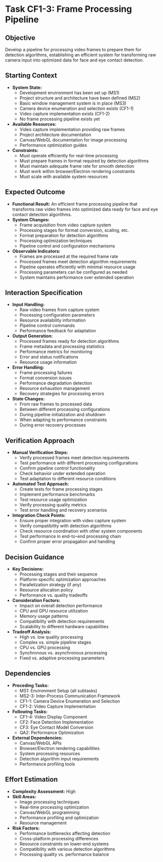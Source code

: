 # Task CF1-3: Frame Processing Pipeline

## Objective
Develop a pipeline for processing video frames to prepare them for detection algorithms, establishing an efficient system for transforming raw camera input into optimized data for face and eye contact detection.

## Starting Context
- **System State:** 
  - Development environment has been set up (MS1)
  - Project structure and architecture have been defined (MS2)
  - Basic window management system is in place (MS3)
  - Camera device enumeration and selection exists (CF1-1)
  - Video capture implementation exists (CF1-2)
  - No frame processing pipeline exists yet
- **Available Resources:** 
  - Video capture implementation providing raw frames
  - Project architecture documentation
  - Canvas/WebGL documentation for image processing
  - Performance optimization guides
- **Constraints:** 
  - Must operate efficiently for real-time processing
  - Must prepare frames in format required by detection algorithms
  - Must maintain adequate frame rate for smooth detection
  - Must work within browser/Electron rendering constraints
  - Must scale with available system resources

## Expected Outcome
- **Functional Result:** An efficient frame processing pipeline that transforms raw video frames into optimized data ready for face and eye contact detection algorithms.
- **System Changes:** 
  - Frame acquisition from video capture system
  - Processing stages for format conversion, scaling, etc.
  - Format preparation for detection algorithms
  - Processing optimization techniques
  - Pipeline control and configuration mechanisms
- **Observable Indicators:** 
  - Frames are processed at the required frame rate
  - Processed frames meet detection algorithm requirements
  - Pipeline operates efficiently with minimal resource usage
  - Processing parameters can be configured as needed
  - System maintains performance over extended operation

## Interaction Specification
- **Input Handling:** 
  - Raw video frames from capture system
  - Processing configuration parameters
  - Resource availability information
  - Pipeline control commands
  - Performance feedback for adaptation
- **Output Generation:** 
  - Processed frames ready for detection algorithms
  - Frame metadata and processing statistics
  - Performance metrics for monitoring
  - Error and status notifications
  - Resource usage information
- **Error Handling:** 
  - Frame processing failures
  - Format conversion issues
  - Performance degradation detection
  - Resource exhaustion management
  - Recovery strategies for processing errors
- **State Changes:** 
  - From raw frames to processed data
  - Between different processing configurations
  - During pipeline initialization and shutdown
  - When adapting to performance constraints
  - During error recovery processes

## Verification Approach
- **Manual Verification Steps:** 
  - Verify processed frames meet detection requirements
  - Test performance with different processing configurations
  - Confirm pipeline control functionality
  - Check behavior under extended operation
  - Test adaptation to different resource conditions
- **Automated Test Approach:** 
  - Create tests for frame processing stages
  - Implement performance benchmarks
  - Test resource usage optimization
  - Verify processing quality metrics
  - Test error handling and recovery scenarios
- **Integration Check Points:** 
  - Ensure proper integration with video capture system
  - Verify compatibility with detection algorithms
  - Check resource coordination with other system components
  - Test performance in end-to-end processing chain
  - Confirm proper error propagation and handling

## Decision Guidance
- **Key Decisions:** 
  - Processing stages and their sequence
  - Platform-specific optimization approaches
  - Parallelization strategy (if any)
  - Resource allocation policy
  - Performance vs. quality tradeoffs
- **Consideration Factors:** 
  - Impact on overall detection performance
  - CPU and GPU resource utilization
  - Memory usage patterns
  - Compatibility with detection requirements
  - Scalability to different hardware capabilities
- **Tradeoff Analysis:** 
  - High vs. low quality processing
  - Complex vs. simple pipeline stages
  - CPU vs. GPU processing
  - Synchronous vs. asynchronous processing
  - Fixed vs. adaptive processing parameters

## Dependencies
- **Preceding Tasks:** 
  - MS1: Environment Setup (all subtasks)
  - MS2-3: Inter-Process Communication Framework
  - CF1-1: Camera Device Enumeration and Selection
  - CF1-2: Video Capture Implementation
- **Following Tasks:** 
  - CF1-4: Video Display Component
  - CF2: Face Detection Implementation
  - CF3: Eye Contact Model Conversion
  - QA2: Performance Optimization
- **External Dependencies:** 
  - Canvas/WebGL APIs
  - Browser/Electron rendering capabilities
  - System processing resources
  - Detection algorithm input requirements
  - Performance profiling tools

## Effort Estimation
- **Complexity Assessment:** High
- **Skill Areas:** 
  - Image processing techniques
  - Real-time processing optimization
  - Canvas/WebGL programming
  - Performance profiling and optimization
  - Resource management
- **Risk Factors:** 
  - Performance bottlenecks affecting detection
  - Cross-platform processing differences
  - Resource constraints on lower-end systems
  - Compatibility with various detection algorithms
  - Processing quality vs. performance balance